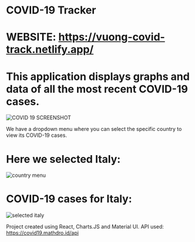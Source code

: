 # COVID-19 Tracker

# WEBSITE: https://vuong-covid-track.netlify.app/

# This application displays graphs and data of all the most recent COVID-19 cases. 

![COVID 19 SCREENSHOT](https://user-images.githubusercontent.com/46942833/96385066-4b154480-1146-11eb-8be2-3e8bb24c4765.PNG)

We have a dropdown menu where you can select the specific country to view its COVID-19 cases. 

# Here we selected Italy: 
![country menu](https://user-images.githubusercontent.com/46942833/96385195-29688d00-1147-11eb-8639-266a2b6c734c.png)

# COVID-19 cases for Italy:  
![selected italy](https://user-images.githubusercontent.com/46942833/96385227-63d22a00-1147-11eb-85ac-d6156412edba.PNG)


Project created using React, Charts.JS and Material UI.
API used: https://covid19.mathdro.id/api

